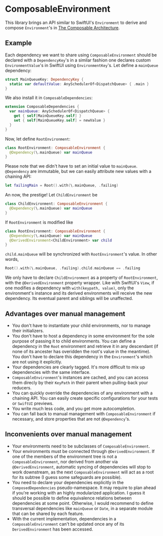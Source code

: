 # ComposableEnvironment

This library brings an API similar to SwiftUI's `Environment` to derive and compose `Environment`'s in [The Composable Architecture](https://github.com/pointfreeco/swift-composable-architecture). 

## Example
Each dependency we want to share using `ComposableEnvironment` should be declared with a `DependencyKey`'s in a similar fashion one declares custom `EnvironmentValue`'s in SwiftUI using `EnvironmentKey`'s. Let define a `mainQueue` dependency:
````swift
struct MainQueueKey: DependencyKey {
  static var defaultValue: AnySchedulerOf<DispatchQueue> { .main }
}
````
We also install it in `ComposableDependencies`:
````swift
extension ComposableDependencies {
  var mainQueue: AnySchedulerOf<DispatchQueue> {
    get { self[MainQueueKey.self] }
    set { self[MainQueueKey.self] = newValue }
  }
}
````
Now, let define `RootEnvironment`:
````swift
class RootEnvironment: ComposableEnvironment {
  @Dependency(\.mainQueue) var mainQueue
}
````
Please note that we didn't have to set an initial value to `mainQueue`. `@Dependency` are immutable, but we can easily attribute new values with a chaining API:
````swift
let failingMain = Root().with(\.mainQueue, .failing)
````

An now, the prestige! Let `ChildEnvironment` be 
````swift
class ChildEnvironment: ComposableEnvironment {
  @Dependency(\.mainQueue) var mainQueue
}
````
If `RootEnvironment` is modified like
````swift
class RootEnvironment: ComposableEnvironment {
  @Dependency(\.mainQueue) var mainQueue
  @DerivedEnvironment<ChildEnvironment> var child
}
````
`child.mainQueue` will be synchronized with `RootEnvironment`'s value. In other words,
````swift
Root().with(\.mainQueue, .failing).child.mainQueue == .failing
````
We only have to declare `ChildEnvironment` as a property of `RootEnvironment`, with the `@DerivedEnvironment` property wrapper. Like with SwiftUI's `View`, if one modifies a dependency with `with(keypath, value)`, only the environment's instance and its derived environments will receive the new dependency. Its eventual parent and siblings will be unaffected.

## Advantages over manual management
- You don't have to instantiate your child environments, nor to manage their initializers.
- You don't have to host a dependency in some environment for the sole purpose of passing it to child environments. You can define a dependency in the `Root` environment and retrieve it in any descendant (if none of its ancester has overidden the root's value in the meantime). You don't have to declare this dependency in the `Environment`'s which are not using it explicitly.
- Your dependencies are clearly tagged. It's more difficult to mix up dependencies with the same interface.
- `ComposableEnvironment`'s instances are cached, and you can access them direcly by their `KeyPath` in their parent when pulling-back your reducers.
- You can quickly override the dependencies of any environment with a chaining API. You can easily create specific configurations for your tests or `SwiftUI` previews.
- You write much less code, and you get more autocompletion.
- You can fall back to manual management with `ComposableEnvironment` if necessary, and store properties that are not `@Dependency`'s.

## Inconvenients over manual management
- Your environments need to be subclasses of `ComposableEnvironment`.
- Your environments must be connected through `@DerivedEnvironment`. If one of the members of the environment tree is not a `ComposableEnvironment`, nor derived from another via `@DerivedEnvironment`, automatic syncing of dependencies will stop to work downstream, as the next `ComposableEnvironment` will act as a root for its subtree (I guess some safeguards are possible).
- You need to declare your dependencies explicitly in the `ComposedDependencies` pseudo-namespace. It may require to plan ahead if you're working with an highly modularized application. I guess it should be possible to define equivalence relations between dependencies at some point. Otherwise, I would recommend to define transversal dependencies like `mainQueue` or `Date`, in a separate module that can be shared by each feature.
- With the current implementation, dependencies in a `ComposableEnvironment` can't be updated once any of its `DerivedEnvironment` has been accessed.

